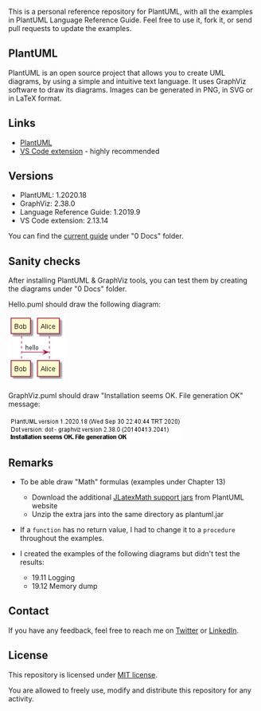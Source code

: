 This is a personal reference repository for PlantUML, with all the examples in PlantUML Language Reference Guide. Feel free to use it, fork it, or send pull requests to update the examples.

## PlantUML

PlantUML is an open source project that allows you to create UML diagrams, by using a simple and intuitive text language. It uses GraphViz software to draw its diagrams. Images can be generated in PNG, in SVG or in LaTeX format.

## Links

* [PlantUML](https://plantuml.com/)
* [VS Code extension](https://marketplace.visualstudio.com/items?itemName=jebbs.plantuml) - highly recommended

## Versions

* PlantUML: 1.2020.18
* GraphViz: 2.38.0
* Language Reference Guide: 1.2019.9
* VS Code extension: 2.13.14

You can find the [current guide](https://github.com/coni2k/PlantUML/blob/master/0%20Docs/PlantUML_Language_Reference_Guide_en%20-%201.2019.9.pdf) under "0 Docs" folder.

## Sanity checks

After installing PlantUML & GraphViz tools, you can test them by creating the diagrams under "0 Docs" folder.

Hello.puml should draw the following diagram:

![Hello](https://github.com/coni2k/PlantUML/blob/master/0%20Docs/Hello.png)

GraphViz.puml should draw "Installation seems OK. File generation OK" message:

![GraphViz](https://github.com/coni2k/PlantUML/blob/master/0%20Docs/GraphViz.png)

## Remarks

* To be able draw "Math" formulas (examples under Chapter 13)
  * Download the additional [JLatexMath support jars](http://beta.plantuml.net/plantuml-jlatexmath.zip) from PlantUML website
  * Unzip the extra jars into the same directory as plantuml.jar

* If a `function` has no return value, I had to change it to a `procedure` throughout the examples.

* I created the examples of the following diagrams but didn't test the results:
  * 19.11 Logging
  * 19.12 Memory dump

## Contact

If you have any feedback, feel free to reach me on [Twitter](https://twitter.com/coni2k) or [LinkedIn](https://www.linkedin.com/in/serkanholat/).

## License

This repository is licensed under [MIT license](/LICENSE).

You are allowed to freely use, modify and distribute this repository for any activity.
